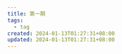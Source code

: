 ```yaml
---
title: 第一期
tags:
  - tag
created: 2024-01-13T01:27:31+08:00
updated: 2024-01-13T01:27:31+08:00
---
```

